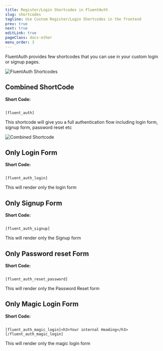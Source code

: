 ```yaml
---
title: Register/Login Shortcodes in FluentAuth
slug: shortcodes
tagline: Use Custom Register/Login Shortcodes in the frontend
prev: true
next: true
editLink: true
pageClass: docs-other
menu_order: 3
---
```


FluentAuth provides few shortcodes that you can use in your custom login or signup pages. 

![FluentAuth Shortcodes](https://fluentauth.com/wp-content/uploads/2022/12/fluent-auth-shortcodes.png)

## Combined ShortCode

**Short Code:**

<code>
<span>[</span>fluent_auth<span>]</span>
</code>

This shortcode will give you a full authentication flow including login form, signup form, password reset etc

![Combined Shortcode](https://fluentauth.com/wp-content/uploads/2022/12/social-login.png)



## Only Login Form

**Short Code:**

<code>
<span>[</span>fluent_auth_login<span>]</span>
</code>

This will render only the login form

## Only Signup Form

**Short Code:**

<code>
<span>[</span>fluent_auth_signup<span>]</span>
</code>

This will render only the Signup form

## Only Password reset Form

**Short Code:**

<code>
<span>[</span>fluent_auth_reset_password<span>]</span>
</code>

This will render only the Password Reset form

## Only Magic Login Form

**Short Code:**

<code>
<span>[</span>fluent_auth_magic_login<span>]<span><</span></spam>h3>Your internal Heading<span><</span>/h3>[/fluent_auth_magic_login]</span>
</code>

This will render only the magic login form
